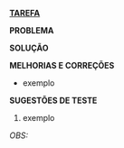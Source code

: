 [**TAREFA**]()

**PROBLEMA**

**SOLUÇÃO**

**MELHORIAS E CORREÇÕES**
- exemplo

**SUGESTÕES DE TESTE**
1. exemplo

*OBS:*
